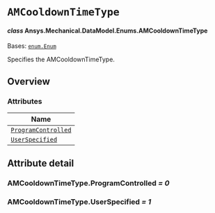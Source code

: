 # `AMCooldownTimeType`

<a id="ansys.mechanical.stubs.v241.Ansys.Mechanical.DataModel.Enums.AMCooldownTimeType"></a>

#### *class* Ansys.Mechanical.DataModel.Enums.AMCooldownTimeType

Bases: [`enum.Enum`](https://docs.python.org/3/library/enum.html#enum.Enum)

Specifies the AMCooldownTimeType.

<!-- !! processed by numpydoc !! -->

<a id="overview"></a>

## Overview

### Attributes

| Name |
| ---------------------------------------------------------------- |
| [`ProgramControlled`](#AMCooldownTimeType.ProgramControlled) |
| [`UserSpecified`](#AMCooldownTimeType.UserSpecified) |

<a id="attribute-detail"></a>

## Attribute detail

<a id="AMCooldownTimeType.ProgramControlled"></a>

### AMCooldownTimeType.ProgramControlled *= 0*

<a id="AMCooldownTimeType.UserSpecified"></a>

### AMCooldownTimeType.UserSpecified *= 1*


